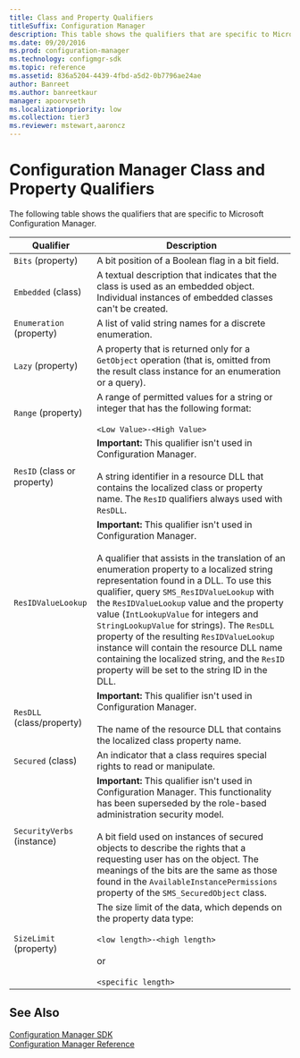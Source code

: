 ```yaml
---
title: Class and Property Qualifiers
titleSuffix: Configuration Manager
description: This table shows the qualifiers that are specific to Microsoft Configuration Manager.
ms.date: 09/20/2016
ms.prod: configuration-manager
ms.technology: configmgr-sdk
ms.topic: reference
ms.assetid: 836a5204-4439-4fbd-a5d2-0b7796ae24ae
author: Banreet
ms.author: banreetkaur
manager: apoorvseth
ms.localizationpriority: low
ms.collection: tier3
ms.reviewer: mstewart,aaroncz 
---
```

# Configuration Manager Class and Property Qualifiers
The following table shows the qualifiers that are specific to Microsoft Configuration Manager.  

|Qualifier|Description|  
|---------------|-----------------|  
|`Bits` (property)|A bit position of a Boolean flag in a bit field.|  
|`Embedded` (class)|A textual description that indicates that the class is used as an embedded object. Individual instances of embedded classes can't be created.|  
|`Enumeration` (property)|A list of valid string names for a discrete enumeration.|  
|`Lazy` (property)|A property that is returned only for a `GetObject` operation (that is, omitted from the result class instance for an enumeration or a query).|  
|`Range` (property)|A range of permitted values for a string or integer that has the following format:<br /><br /> `<Low Value>-<High Value>`|  
|`ResID` (class or property)|**Important:**  This qualifier isn't used in Configuration Manager. <br /><br /> A string identifier in a resource DLL that contains the localized class or property name. The `ResID` qualifiers always used with `ResDLL`.|  
|`ResIDValueLookup`|**Important:**  This qualifier isn't used in Configuration Manager. <br /><br /> A qualifier that assists in the translation of an enumeration property to a localized string representation found in a DLL. To use this qualifier, query `SMS_ResIDValueLookup` with the `ResIDValueLookup` value and the property value (`IntLookupValue` for integers and `StringLookupValue` for strings). The `ResDLL` property of the resulting `ResIDValueLookup` instance will contain the resource DLL name containing the localized string, and the `ResID` property will be set to the string ID in the DLL.|  
|`ResDLL` (class/property)|**Important:**  This qualifier isn't used in Configuration Manager. <br /><br /> The name of the resource DLL that contains the localized class property name.|  
|`Secured` (class)|An indicator that a class requires special rights to read or manipulate.|  
|`SecurityVerbs` (instance)|**Important:**  This qualifier isn't used in Configuration Manager. This functionality has been superseded by the role-based administration security model. <br /><br /> A bit field used on instances of secured objects to describe the rights that a requesting user has on the object. The meanings of the bits are the same as those found in the `AvailableInstancePermissions` property of the `SMS_SecuredObject` class.|  
|`SizeLimit` (property)|The size limit of the data, which depends on the property data type:<br /><br /> `<low length>-<high length>`<br /><br /> or<br /><br /> `<specific length>`|  

## See Also  
 [Configuration Manager SDK](../../../develop/core/misc/system-center-configuration-manager-sdk.md)   
 [Configuration Manager Reference](../../../develop/reference/configuration-manager-reference.md)
